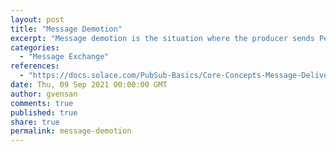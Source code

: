 ```yaml
---
layout: post
title: "Message Demotion"
excerpt: "Message demotion is the situation where the producer sends Persistent messages, and there are consumers that want to receive these messages, but can tolerate lost messages. These consumers can add a topic subscription matching these messages, and receive them in real time as Direct messages. These consumers won't back pressure the publisher application, and if they go offline, those consumers will simply miss messages."
categories:
  - "Message Exchange"
references:
  - "https://docs.solace.com/PubSub-Basics/Core-Concepts-Message-Delivery-Modes.htm"
date: Thu, 09 Sep 2021 00:00:00 GMT
author: gvensan
comments: true
published: true
share: true
permalink: message-demotion
---
```

